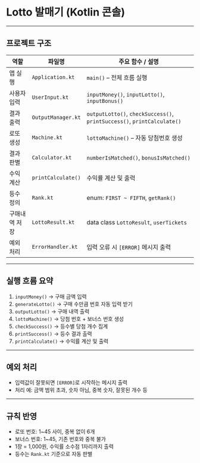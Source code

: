 # Lotto 발매기 (Kotlin 콘솔)

---

## 프로젝트 구조

| 역할           | 파일명                 | 주요 함수 / 설명 |
|----------------|------------------------|------------------|
| 앱 실행        | `Application.kt`       | `main()` – 전체 흐름 실행 |
| 사용자 입력    | `UserInput.kt`         | `inputMoney()`, `inputLotto()`, `inputBonus()` |
| 결과 출력      | `OutputManager.kt`     | `outputLotto()`, `checkSuccess()`, `printSuccess()`, `printCalculate()` |
| 로또 생성      | `Machine.kt`           | `lottoMachine()` – 자동 당첨번호 생성 |
| 결과 판별      | `Calculator.kt`        | `numberIsMatched()`, `bonusIsMatched()` |
| 수익 계산      | `printCalculate()`     | 수익률 계산 및 출력 |
| 등수 정의      | `Rank.kt`              | enum: `FIRST ~ FIFTH`, `getRank()` |
| 구매내역 저장  | `LottoResult.kt`       | data class `LottoResult`, `userTickets` |
| 예외 처리      | `ErrorHandler.kt`      | 입력 오류 시 `[ERROR]` 메시지 출력 |

---

## 실행 흐름 요약

1. `inputMoney()` → 구매 금액 입력
2. `generateLotto()` → 구매 수만큼 번호 자동 입력 받기
3. `outputLotto()` → 구매 내역 출력
4. `lottoMachine()` → 당첨 번호 + 보너스 번호 생성
5. `checkSuccess()` → 등수별 당첨 개수 집계
6. `printSuccess()` → 등수 결과 출력
7. `printCalculate()` → 수익률 계산 및 출력

---

## 예외 처리

- 입력값이 잘못되면 `[ERROR]`로 시작하는 메시지 출력
- 처리 예: 금액 범위 초과, 숫자 아님, 중복 숫자, 잘못된 개수 등

---

## 규칙 반영

- 로또 번호: 1~45 사이, 중복 없이 6개
- 보너스 번호: 1~45, 기존 번호와 중복 불가
- 1장 = 1,000원, 수익률 소수점 1자리까지 출력
- 등수는 `Rank.kt` 기준으로 자동 판별

